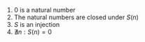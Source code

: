 1. 0 is a natural number
2. The natural numbers are closed under $S(n)$
3. $S$ is an injection
4. $\nexists n: S(n) = 0$